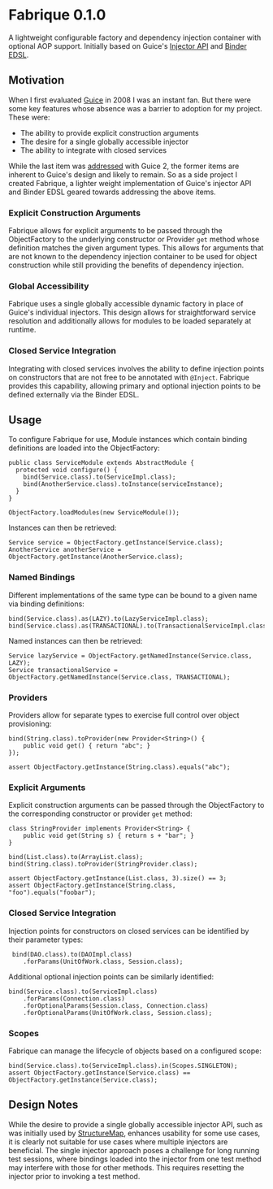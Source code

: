 # Fabrique 0.1.0

A lightweight configurable factory and dependency injection container with optional AOP support. Initially based on Guice's [Injector API](http://google-guice.googlecode.com/svn/trunk/javadoc/com/google/inject/Injector.html) and [Binder EDSL](http://google-guice.googlecode.com/svn/trunk/javadoc/com/google/inject/Binder.html).

## Motivation

When I first evaluated [Guice](http://code.google.com/p/google-guice) in 2008 I was an instant fan. But there were some key features whose absence was a barrier to adoption for my project. These were:

* The ability to provide explicit construction arguments
* The desire for a single globally accessible injector
* The ability to integrate with closed services

While the last item was [addressed](http://google-guice.googlecode.com/svn/trunk/javadoc/com/google/inject/binder/LinkedBindingBuilder.html#toConstructor%28java.lang.reflect.Constructor%3CS%3E%29) with Guice 2, the former items are inherent to Guice's design and likely to remain. So as a side project I created Fabrique, a lighter weight implementation of Guice's injector API and Binder EDSL geared towards addressing the above items.

### Explicit Construction Arguments

Fabrique allows for explicit arguments to be passed through the ObjectFactory to the underlying constructor or Provider `get` method whose definition matches the given argument types. This allows for arguments that are not known to the dependency injection container to be used for object construction while still providing the benefits of dependency injection.

### Global Accessibility

Fabrique uses a single globally accessible dynamic factory in place of Guice's individual injectors. This design allows for straightforward service resolution and additionally allows for modules to be loaded separately at runtime.

### Closed Service Integration

Integrating with closed services involves the ability to define injection points on constructors that are not free to be annotated with `@Inject`. Fabrique provides this capability, allowing primary and optional injection points to be defined externally via the Binder EDSL.

## Usage

To configure Fabrique for use, Module instances which contain binding definitions are loaded into the ObjectFactory:

    public class ServiceModule extends AbstractModule {
      protected void configure() {
        bind(Service.class).to(ServiceImpl.class);
        bind(AnotherService.class).toInstance(serviceInstance);
      }
    }
    
    ObjectFactory.loadModules(new ServiceModule());
    
Instances can then be retrieved:

    Service service = ObjectFactory.getInstance(Service.class);
    AnotherService anotherService = ObjectFactory.getInstance(AnotherService.class);

### Named Bindings

Different implementations of the same type can be bound to a given name via binding definitions:

    bind(Service.class).as(LAZY).to(LazyServiceImpl.class);
    bind(Service.class).as(TRANSACTIONAL).to(TransactionalServiceImpl.class);

Named instances can then be retrieved:

    Service lazyService = ObjectFactory.getNamedInstance(Service.class, LAZY);
    Service transactionalService = ObjectFactory.getNamedInstance(Service.class, TRANSACTIONAL);

### Providers

Providers allow for separate types to exercise full control over object provisioning:

    bind(String.class).toProvider(new Provider<String>() {
        public void get() { return "abc"; }
    });
    
    assert ObjectFactory.getInstance(String.class).equals("abc");

### Explicit Arguments

Explicit construction arguments can be passed through the ObjectFactory to the corresponding constructor or provider `get` method:

    class StringProvider implements Provider<String> {
        public void get(String s) { return s + "bar"; }
    }

    bind(List.class).to(ArrayList.class);
    bind(String.class).toProvider(StringProvider.class);
    
    assert ObjectFactory.getInstance(List.class, 3).size() == 3;
    assert ObjectFactory.getInstance(String.class, "foo").equals("foobar");

### Closed Service Integration

Injection points for constructors on closed services can be identified by their parameter types:

     bind(DAO.class).to(DAOImpl.class)
        .forParams(UnitOfWork.class, Session.class);
     
Additional optional injection points can be similarly identified:

    bind(Service.class).to(ServiceImpl.class)
        .forParams(Connection.class)
        .forOptionalParams(Session.class, Connection.class)
        .forOptionalParams(UnitOfWork.class, Session.class);

### Scopes

Fabrique can manage the lifecycle of objects based on a configured scope:

    bind(Service.class).to(ServiceImpl.class).in(Scopes.SINGLETON);
    assert ObjectFactory.getInstance(Service.class) == ObjectFactory.getInstance(Service.class);

## Design Notes

While the desire to provide a single globally accessible injector API, such as was initially used by [StructureMap](http://structuremap.sourceforge.net), enhances usability for some use cases, it is clearly not suitable for use cases where multiple injectors are beneficial. The single injector approach poses a challenge for long running test sessions, where bindings loaded into the injector from one test method may interfere with those for other methods. This requires resetting the injector prior to invoking a test method.